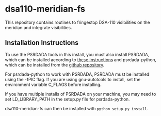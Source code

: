 # dsa110-meridian-fs
This repository contains routines to fringestop DSA-110 visibilities on the meridian and integrate visibilities.

## Installation Instructions

To use the PSRDADA tools in this install, you must also install PSRDADA, which can be installed according to [these instructions](http://psrdada.sourceforge.net/download.shtml) and psrdada-python, which can be installed from the [github repository](https://github.com/AA-ALERT/psrdada-python).

For psrdada-python to work with PSRDADA, PSRDADA must be installed using the -fPIC flag.  If you are using gnu-autotools to install, set the environment variable C_FLAGS before installing.

If you have multiple installs of PSRDADA on your machine, you may need to set LD_LIBRARY_PATH in the setup.py file for psrdada-python.

dsa110-meridian-fs can then be installed with `python setup.py install`.
